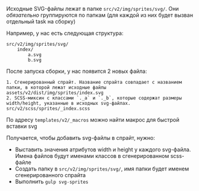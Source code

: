 Исходные SVG-файлы лежат в папке `src/v2/img/sprites/svg/`.
Они *обязательно* группируются по папкам (для каждой из них будет вызван отдельный task на сборку)

Например, у нас есть следующая структура:

```
src/v2/img/sprites/svg/
    index/
        a.svg
        b.svg
```

После запуска сборки, у нас появится 2 новых файла:

```
1. Сгенерированный спрайт. Название спрайта совпадает с названием папки, в которой лежат исходные файлы
assets/v2/dist/img/sprites/index.svg
2. SCSS-миксин с классами `._a` и `._b`, которые содержат размеры width/height, указанные в исходных svg-файлах.
src/v2/scss/sprites/_index.scss
```

По адресу `templates/v2/_macros` можно найти макрос для быстрой вставки svg

Получается, чтобы добавить svg-файлы в спрайт, нужно:

* Выставить значения атрибутов width и height у каждого svg-файла. Имена файлов будут именами классов в сгенерированном scss-файле
* Создать папку в `src/v2/img/sprites/svg/`, имя папки будет именем сгенерированного спрайта
* Выполнить `gulp svg-sprites`
